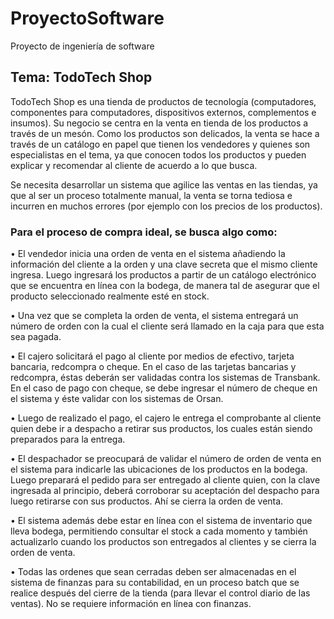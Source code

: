 # ProyectoSoftware
Proyecto de ingeniería de software

## Tema: TodoTech Shop

TodoTech Shop es una tienda de productos de tecnología (computadores, componentes para
computadores, dispositivos externos, complementos e insumos). Su negocio se centra en la venta en
tienda de los productos a través de un mesón. Como los productos son delicados, la venta se hace a
través de un catálogo en papel que tienen los vendedores y quienes son especialistas en el tema, ya
que conocen todos los productos y pueden explicar y recomendar al cliente de acuerdo a lo que
busca.

Se necesita desarrollar un sistema que agilice las ventas en las tiendas, ya que al ser un proceso
totalmente manual, la venta se torna tediosa e incurren en muchos errores (por ejemplo con los
precios de los productos).

### Para el proceso de compra ideal, se busca algo como:

• El vendedor inicia una orden de venta en el sistema añadiendo la información del cliente a la
orden y una clave secreta que el mismo cliente ingresa. Luego ingresará los productos a
partir de un catálogo electrónico que se encuentra en línea con la bodega, de manera tal de
asegurar que el producto seleccionado realmente esté en stock.

• Una vez que se completa la orden de venta, el sistema entregará un número de orden con la
cual el cliente será llamado en la caja para que esta sea pagada.

• El cajero solicitará el pago al cliente por medios de efectivo, tarjeta bancaria, redcompra o
cheque. En el caso de las tarjetas bancarias y redcompra, éstas deberán ser validadas contra
los sistemas de Transbank. En el caso de pago con cheque, se debe ingresar el número de
cheque en el sistema y éste validar con los sistemas de Orsan.

• Luego de realizado el pago, el cajero le entrega el comprobante al cliente quien debe ir a
despacho a retirar sus productos, los cuales están siendo preparados para la entrega.

• El despachador se preocupará de validar el número de orden de venta en el sistema para
indicarle las ubicaciones de los productos en la bodega. Luego preparará el pedido para ser
entregado al cliente quien, con la clave ingresada al principio, deberá corroborar su
aceptación del despacho para luego retirarse con sus productos. Ahí se cierra la orden de
venta.

• El sistema además debe estar en línea con el sistema de inventario que lleva bodega,
permitiendo consultar el stock a cada momento y también actualizarlo cuando los productos
son entregados al clientes y se cierra la orden de venta.

• Todas las ordenes que sean cerradas deben ser almacenadas en el sistema de finanzas para su
contabilidad, en un proceso batch que se realice después del cierre de la tienda (para llevar el
control diario de las ventas). No se requiere información en línea con finanzas.
